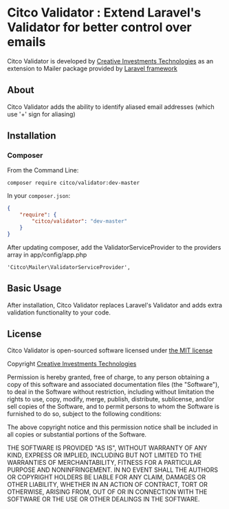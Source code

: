 # Citco Validator : Extend Laravel's Validator for better control over emails

Citco Validator is developed by [Creative Investments Technologies](http://creativeinvestments.co.uk) as an extension to Mailer package provided by [Laravel framework](http://www.laravel.com)

## About

Citco Validator adds the ability to identify aliased email addresses (which use '+' sign for aliasing)

## Installation

### Composer

From the Command Line:

```
composer require citco/validator:dev-master
```

In your `composer.json`:

``` json
{
    "require": {
        "citco/validator": "dev-master"
    }
}
```
After updating composer, add the ValidatorServiceProvider to the providers array in app/config/app.php

    'Citco\Mailer\ValidatorServiceProvider',

## Basic Usage

After installation, Citco Validator replaces Laravel's Validator and adds extra validation functionality to your code.

## License

Citco Validator is open-sourced software licensed under [the MIT license](http://opensource.org/licenses/MIT)

Copyright [Creative Investments Technologies](http://creativeinvestments.co.uk)

Permission is hereby granted, free of charge, to any person obtaining a copy of this software and associated documentation files (the "Software"), to deal in the Software without restriction, including without limitation the rights to use, copy, modify, merge, publish, distribute, sublicense, and/or sell copies of the Software, and to permit persons to whom the Software is furnished to do so, subject to the following conditions:

The above copyright notice and this permission notice shall be included in all copies or substantial portions of the Software.

THE SOFTWARE IS PROVIDED "AS IS", WITHOUT WARRANTY OF ANY KIND, EXPRESS OR IMPLIED, INCLUDING BUT NOT LIMITED TO THE WARRANTIES OF MERCHANTABILITY, FITNESS FOR A PARTICULAR PURPOSE AND NONINFRINGEMENT. IN NO EVENT SHALL THE AUTHORS OR COPYRIGHT HOLDERS BE LIABLE FOR ANY CLAIM, DAMAGES OR OTHER LIABILITY, WHETHER IN AN ACTION OF CONTRACT, TORT OR OTHERWISE, ARISING FROM, OUT OF OR IN CONNECTION WITH THE SOFTWARE OR THE USE OR OTHER DEALINGS IN THE SOFTWARE.


